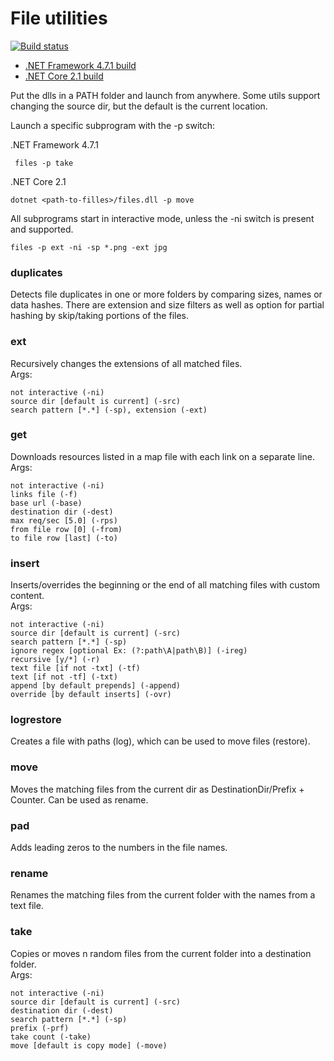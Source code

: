 # File utilities

[![Build status](https://ci.appveyor.com/api/projects/status/xn4k826bcvg3niaj?svg=true)](https://ci.appveyor.com/project/arsuq/files)

+ [.NET Framework 4.7.1 build](https://ci.appveyor.com/api/projects/arsuq/Files/artifacts/filesWin.zip)
+ [.NET Core 2.1 build](https://ci.appveyor.com/api/projects/arsuq/Files/artifacts/filesCore.zip)

Put the dlls in a PATH folder and launch from anywhere.
Some utils support changing the source dir, but the default is the current location.

Launch a specific subprogram with the -p switch:

.NET Framework 4.7.1

```
 files -p take
```

.NET Core 2.1

```
dotnet <path-to-filles>/files.dll -p move
```


All subprograms start in interactive mode, unless the -ni switch is present and supported.

```
files -p ext -ni -sp *.png -ext jpg
```

### duplicates
   Detects file duplicates in one or more folders by comparing sizes, names or data hashes.
   There are extension and size filters as well as option for partial hashing
   by skip/taking portions of the files.

### ext
   Recursively changes the extensions of all matched files.  
   Args:

	not interactive (-ni)
	source dir [default is current] (-src)
	search pattern [*.*] (-sp), extension (-ext)

### get 
   Downloads resources listed in a map file with each link on a separate line.  
   Args: 

	not interactive (-ni)
	links file (-f)
	base url (-base)
	destination dir (-dest)
	max req/sec [5.0] (-rps)
	from file row [0] (-from)
	to file row [last] (-to)

### insert
   Inserts/overrides the beginning or the end of all matching files with custom content.  
   Args:
	
	not interactive (-ni)
	source dir [default is current] (-src)
	search pattern [*.*] (-sp)
	ignore regex [optional Ex: (?:path\A|path\B)] (-ireg)
	recursive [y/*] (-r)
	text file [if not -txt] (-tf)
	text [if not -tf] (-txt)
	append [by default prepends] (-append)
	override [by default inserts] (-ovr)

### logrestore
   Creates a file with paths (log), which can be used to move files (restore).

### move
   Moves the matching files from the current dir as DestinationDir/Prefix +
   Counter. Can be used as rename.

### pad
   Adds leading zeros to the numbers in the file names.

### rename
   Renames the matching files from the current folder with the names from a text
   file.

### take
   Copies or moves n random files from the current folder into a destination folder.    
   Args:
	
	not interactive (-ni)
	source dir [default is current] (-src)
	destination dir (-dest)
	search pattern [*.*] (-sp)
	prefix (-prf)
	take count (-take)
	move [default is copy mode] (-move)